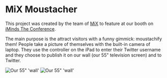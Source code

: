 MiX Moustacher
==============

This project was created by the team of [MiX](http://mix.iminds.be "MiX") to feature at our booth on [iMinds The Conference](http://iminds.creativemediadays.be "iMinds The Conference").

The main purpose is the attract visitors with a funny gimmick: moustachify them! People take a picture of themselves with the built-in camera of laptop. They use the controller on the iPad to enter their Twitter username and they choose to publish it on our wall (our 55" television screen) and to Twitter.

![Our 55" 'wall'](http://labm.github.com/imindsmustache/img/wall1.jpg)
![Our 55" 'wall'](http://labm.github.com/imindsmustache/img/wall2.jpg)
